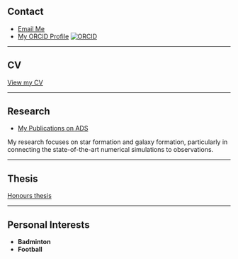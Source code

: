 ## Contact  
- [Email Me](mailto:yy503@cam.ac.uk)  
- [My ORCID Profile](https://orcid.org/0000-0001-6816-0682)  [![ORCID](https://img.shields.io/badge/ORCID-0000--0001--6816--0682-green)](https://orcid.org/0000-0001-6816-0682)  

---
## CV  
[View my CV](Yuxuan_CV.pdf) 

---

## Research  
- [My Publications on ADS](https://ui.adsabs.harvard.edu/search/q=orcid%3A0000-0001-6816-0682&sort=date%20desc%2C%20bibcode%20desc&p_=0)  

My research focuses on star formation and galaxy formation, particularly in connecting the state-of-the-art numerical simulations to observations.  

---
## Thesis
[Honours thesis](Honours_thesis.pdf) 

---

## Personal Interests  
- **Badminton**
- **Football**
